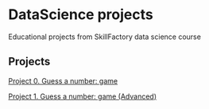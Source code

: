 # DataScience projects
Educational projects from SkillFactory data science course

## Projects

[Project 0. Guess a number: game](https://github.com/shohart/guess-number-test-repo/tree/main/project_0)

[Project 1. Guess a number: game (Advanced)](https://github.com/shohart/guess-number-test-repo/tree/main/project_1)
